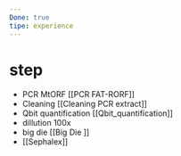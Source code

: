 ```yaml
---
Done: true
tipe: experience
---
```

# step 
- PCR MtORF [[PCR FAT-RORF]]
- Cleaning [[Cleaning PCR extract]]
- Qbit quantification [[Qbit_quantification]]
- dillution 100x
- big die [[Big Die ]]
- [[Sephalex]]
